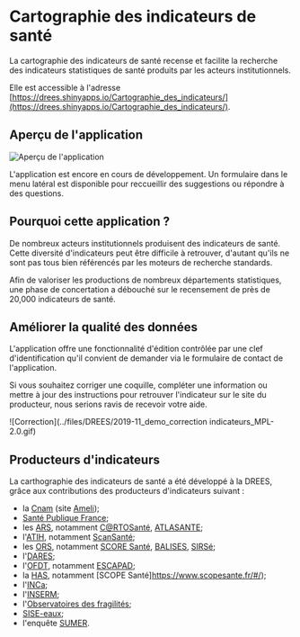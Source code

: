 # Cartographie des indicateurs de santé
<!-- SPDX-License-Identifier: MPL-2.0 -->

La cartographie des indicateurs de santé recense et facilite la recherche des indicateurs statistiques de santé produits par les acteurs institutionnels. 

Elle est accessible à l'adresse [https://drees.shinyapps.io/Cartographie_des_indicateurs/](https://drees.shinyapps.io/Cartographie_des_indicateurs/).

## Aperçu de l'application

![Aperçu de l'application](../files/DREES/2019-10_demo-carto-indicateurs-sante_MPL-2.0.gif)

L'application est encore en cours de développement. 
Un formulaire dans le menu latéral est disponible pour reccueillir des suggestions ou répondre à des questions.

## Pourquoi cette application ?

De nombreux acteurs institutionnels produisent des indicateurs de santé. 
Cette diversité d'indicateurs peut être difficile à retrouver, d'autant qu'ils ne sont pas tous bien référencés par les moteurs de recherche standards.

Afin de valoriser les productions de nombreux départements statistiques, une phase de concertation a débouché sur le recensement de près de 20,000 indicateurs de santé.

## Améliorer la qualité des données

L'application offre une fonctionnalité d'édition contrôlée par une clef d'identification qu'il convient de demander via le formulaire de contact de l'application.

Si vous souhaitez corriger une coquille, compléter une information ou mettre à jour des instructions pour retrouver l'indicateur sur le site du producteur, nous serions ravis de recevoir votre aide.

![Correction](../files/DREES/2019-11_demo_correction indicateurs_MPL-2.0.gif)

## Producteurs d'indicateurs

La carthographie des indicateurs de santé a été développé à la DREES, grâce aux contributions des producteurs d'indicateurs suivant :
- la [Cnam](../glossaire/Cnam.md) (site [Ameli](https://www.ameli.fr/)); 
- [Santé Publique France](../glossaire/SpF.md); 
- les [ARS](../glossaire/ARS.md), notamment 
[C@RTOSanté](https://www.hauts-de-france.ars.sante.fr/crtosante-2),
[ATLASANTE](https://www.atlasante.fr/accueil);
- l'[ATIH](../glossaire/ATIH.md), notamment [ScanSanté](https://scansante.fr/);
- les [ORS](../glossaire/ORS.md), notamment
[SCORE Santé](https://www.scoresante.org/), 
[BALISES](http://www.balises-auvergne-rhone-alpes.org/update.php), 
[SIRSé](http://www.sirsepaca.org/); 
- l'[DARES](https://dares.travail-emploi.gouv.fr/dares-etudes-et-statistiques/); 
- l'[OFDT](https://www.ofdt.fr/), notamment [ESCAPAD](https://www.ofdt.fr/enquetes-et-dispositifs/escapad/); 
- la [HAS](https://www.has-sante.fr/), notamment [SCOPE Santé]https://www.scopesante.fr/#/); 
- l'[INCa](https://www.e-cancer.fr/); 
- l'[INSERM](https://www.inserm.fr/); 
- l'[Observatoires des fragilités](http://www2.observatoiredesfragilites.fr/sites_I2G/prod/app/www/index.php?cont=ctl_home); 
- [SISE-eaux](https://solidarites-sante.gouv.fr/sante-et-environnement/eaux/); 
- l'enquête [SUMER](https://dares.travail-emploi.gouv.fr/dares-etudes-et-statistiques/enquetes/article/surveillance-medicale-des-expositions-aux-risques-professionnels-sumer-edition-118967).

